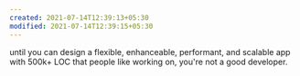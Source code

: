 ```yaml
---
created: 2021-07-14T12:39:13+05:30
modified: 2021-07-14T12:39:15+05:30
---
```


until you can design a flexible, enhanceable, performant, and scalable app with 500k+ LOC that people like working on, you're not a good developer. 

